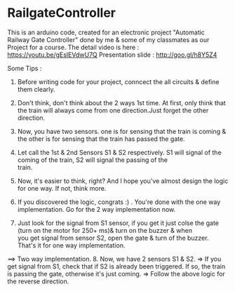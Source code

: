 # RailgateController
This is an arduino code, created for an electronic project "Automatic Railway Gate Controller" done by me & some of my classmates as our Project for a course.
The detail video is here : https://youtu.be/gEsIEVdwU7Q
Presentation slide : http://goo.gl/h8Y5Z4

Some Tips : 
1. Before writing code for your project, conncect the all circuits & define them clearly.

2. Don't think, don't think about the 2 ways 1st time. At first, only think that the train will always come from one direction.Just forget 
   the other direction.

3. Now, you have two sensors. one is for sensing that the train is coming & the other is for sensing that the train has passed the gate.

4. Let call the 1st & 2nd Sensors  S1 & S2 respectively. S1 will signal of the coming of the train, S2 will signal the passing of the     
   train.

5. Now, it's easier to think, right? And I hope you've almost design the logic for one way. If not, think more.

6. If you discovered the logic, congrats :) .  You're done with the one way implementation. Go for the 2 way implementation now.

7. Just look for the signal from S1 sensor, if you get it just colse the gate (turn on the motor for 250+ ms)& turn on the buzzer & when   
   you get signal from sensor S2, open the gate & turn of the buzzer. That's it for one way implementation.

==> Two way implementation.
8. Now, we have 2 sensors S1 & S2.
    => If you get signal from S1, check that if S2 is already been triggered. If so, the train is passing the gate, otherwise it's just 
       coming.
    => Follow the above logic for the reverse direction.

